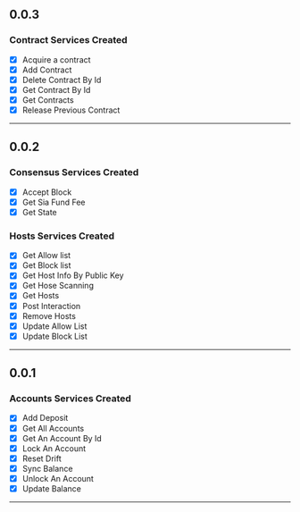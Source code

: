 ## 0.0.3
### Contract Services Created
  - [x] Acquire a contract
  - [x] Add Contract
  - [x] Delete Contract By Id
  - [x] Get Contract By Id
  - [x] Get Contracts
  - [x] Release Previous Contract

---------------------------------
## 0.0.2
### Consensus Services Created
  - [x] Accept Block
  - [x] Get Sia Fund Fee
  - [x] Get State
### Hosts Services Created
  - [x] Get Allow list
  - [x] Get Block list
  - [x] Get Host Info By Public Key
  - [x] Get Hose Scanning
  - [x] Get Hosts
  - [x] Post Interaction
  - [x] Remove Hosts
  - [x] Update Allow List
  - [x] Update Block List
---------------------------------

## 0.0.1
### Accounts Services Created
  - [x] Add Deposit
  - [x] Get All Accounts
  - [x] Get An Account By Id
  - [x] Lock An Account
  - [x] Reset Drift
  - [x] Sync Balance
  - [x] Unlock An Account 
  - [x] Update Balance   
---------------------------------
